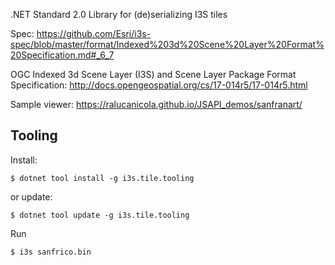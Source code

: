 .NET Standard 2.0 Library for (de)serializing I3S tiles

Spec: https://github.com/Esri/i3s-spec/blob/master/format/Indexed%203d%20Scene%20Layer%20Format%20Specification.md#_6_7

OGC Indexed 3d Scene Layer (I3S) and Scene Layer Package Format Specification: http://docs.opengeospatial.org/cs/17-014r5/17-014r5.html

Sample viewer: https://ralucanicola.github.io/JSAPI_demos/sanfranart/

## Tooling

Install:

```
$ dotnet tool install -g i3s.tile.tooling
```

or update:
```
$ dotnet tool update -g i3s.tile.tooling
```

Run

```
$ i3s sanfrico.bin
```
